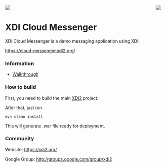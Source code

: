 <a href="http://projectdanube.org/" target="_blank"><img src="http://projectdanube.github.com/xdi2/images/projectdanube_logo.png" align="right"></a>
<img src="http://projectdanube.github.com/xdi2/images/logo64.png"><br>

XDI Cloud Messenger
===================

XDI Cloud Messenger is a demo messaging application using XDI.

https://cloud-messenger.xdi2.org/

### Information

* [Walkthrough](https://github.com/projectdanube/xdi2-messenger/wiki/Walkthrough)

### How to build
First, you need to build the main [XDI2](https://github.com/projectdanube/xdi2) project.

After that, just run

    mvn clean install

This will generate .war file ready for deployment.

### Community

Website: https://xdi2.org/

Google Group: http://groups.google.com/group/xdi2
